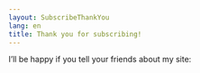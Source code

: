 ```yaml
---
layout: SubscribeThankYou
lang: en
title: Thank you for subscribing!
---
```


I’ll be happy if you tell your friends about my site:
